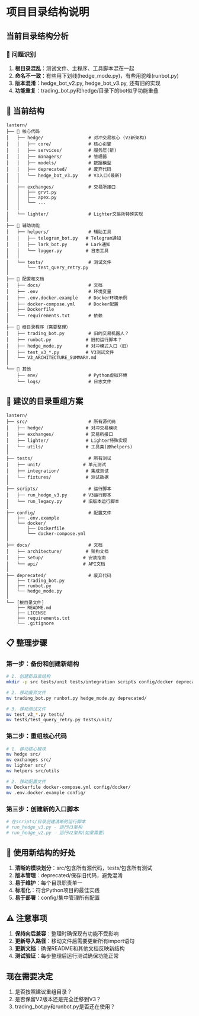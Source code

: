 # 项目目录结构说明

## 当前目录结构分析

### 🔴 问题识别
1. **根目录混乱**：测试文件、主程序、工具脚本混在一起
2. **命名不一致**：有些用下划线(hedge_mode.py)，有些用驼峰(runbot.py)
3. **版本混淆**：hedge_bot_v2.py, hedge_bot_v3.py, 还有旧的实现
4. **功能重复**：trading_bot.py和hedge/目录下的bot似乎功能重叠

## 📁 当前结构

```
lantern/
├── 📁 核心代码
│   ├── hedge/                 # 对冲交易核心 (V3新架构)
│   │   ├── core/              # 核心引擎
│   │   ├── services/          # 服务层(新)
│   │   ├── managers/          # 管理器
│   │   ├── models/            # 数据模型
│   │   ├── deprecated/        # 废弃代码
│   │   └── hedge_bot_v3.py    # V3入口(最新)
│   │
│   ├── exchanges/             # 交易所接口
│   │   ├── grvt.py
│   │   ├── apex.py
│   │   └── ...
│   │
│   └── lighter/               # Lighter交易所特殊实现
│
├── 📁 辅助功能
│   ├── helpers/               # 辅助工具
│   │   ├── telegram_bot.py   # Telegram通知
│   │   ├── lark_bot.py       # Lark通知
│   │   └── logger.py         # 日志工具
│   │
│   └── tests/                 # 测试文件
│       └── test_query_retry.py
│
├── 📁 配置和文档
│   ├── docs/                  # 文档
│   ├── .env                   # 环境变量
│   ├── .env.docker.example    # Docker环境示例
│   ├── docker-compose.yml     # Docker配置
│   ├── Dockerfile
│   └── requirements.txt       # 依赖
│
├── 📁 根目录程序（需要整理）
│   ├── trading_bot.py         # 旧的交易机器人？
│   ├── runbot.py             # 旧的运行脚本？
│   ├── hedge_mode.py         # 对冲模式入口（旧）
│   ├── test_v3_*.py          # V3测试文件
│   └── V3_ARCHITECTURE_SUMMARY.md
│
└── 📁 其他
    ├── env/                   # Python虚拟环境
    └── logs/                  # 日志文件
```

## 🎯 建议的目录重组方案

```
lantern/
├── src/                       # 所有源代码
│   ├── hedge/                # 对冲交易模块
│   ├── exchanges/            # 交易所接口
│   ├── lighter/              # Lighter特殊实现
│   └── utils/                # 工具类(原helpers)
│
├── tests/                     # 所有测试
│   ├── unit/                # 单元测试
│   ├── integration/          # 集成测试
│   └── fixtures/             # 测试数据
│
├── scripts/                   # 运行脚本
│   ├── run_hedge_v3.py      # V3运行脚本
│   └── run_legacy.py        # 旧版本运行脚本
│
├── config/                    # 配置文件
│   ├── .env.example
│   └── docker/
│       ├── Dockerfile
│       └── docker-compose.yml
│
├── docs/                      # 文档
│   ├── architecture/         # 架构文档
│   ├── setup/               # 安装指南
│   └── api/                 # API文档
│
├── deprecated/                # 废弃代码
│   ├── trading_bot.py
│   ├── runbot.py
│   └── hedge_mode.py
│
└── [根目录文件]
    ├── README.md
    ├── LICENSE
    ├── requirements.txt
    └── .gitignore
```

## 📋 整理步骤

### 第一步：备份和创建新结构
```bash
# 1. 创建新目录结构
mkdir -p src tests/unit tests/integration scripts config/docker deprecated

# 2. 移动废弃文件
mv trading_bot.py runbot.py hedge_mode.py deprecated/

# 3. 移动测试文件
mv test_v3_*.py tests/
mv tests/test_query_retry.py tests/unit/
```

### 第二步：重组核心代码
```bash
# 1. 移动核心模块
mv hedge src/
mv exchanges src/
mv lighter src/
mv helpers src/utils

# 2. 移动配置文件
mv Dockerfile docker-compose.yml config/docker/
mv .env.docker.example config/
```

### 第三步：创建新的入口脚本
```bash
# 在scripts/目录创建清晰的运行脚本
# run_hedge_v3.py - 运行V3架构
# run_hedge_v2.py - 运行V2架构(如果需要)
```

## 🚀 使用新结构的好处

1. **清晰的模块划分**：src/包含所有源代码，tests/包含所有测试
2. **版本管理**：deprecated/保存旧代码，避免混淆
3. **易于维护**：每个目录职责单一
4. **标准化**：符合Python项目的最佳实践
5. **易于部署**：config/集中管理所有配置

## ⚠️ 注意事项

1. **保持向后兼容**：整理时确保现有功能不受影响
2. **更新导入路径**：移动文件后需要更新所有import语句
3. **更新文档**：确保README和其他文档反映新结构
4. **测试验证**：每步整理后运行测试确保功能正常

## 现在需要决定

1. 是否按照建议重组目录？
2. 是否保留V2版本还是完全迁移到V3？
3. trading_bot.py和runbot.py是否还在使用？